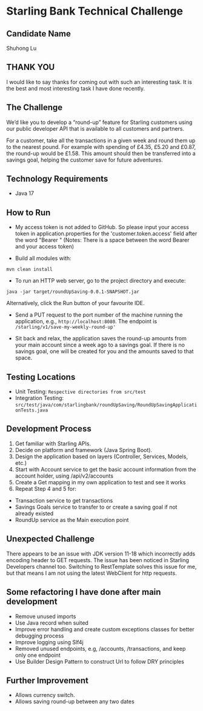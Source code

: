 # Starling Bank Technical Challenge

## Candidate Name
Shuhong Lu

## THANK YOU
I would like to say thanks for coming out with such an interesting task. It is the best and most interesting task I have done recently.

## The Challenge
We’d like you to develop a “round-up” feature for Starling customers using our public
developer API that is available to all customers and partners.

For a customer, take all the transactions in a given week and round them up to the nearest
pound. For example with spending of £4.35, £5.20 and £0.87, the round-up would be £1.58.
This amount should then be transferred into a savings goal, helping the customer save for
future adventures.

## Technology Requirements
* Java 17

## How to Run
* My access token is not added to GitHub. So please input your access token in application.properties for the 'customer.token.access' field after the word "Bearer " (Notes: There is a space between the word Bearer and your access token)

* Build all modules with:
```
mvn clean install
```
* To run an HTTP web server, go to the project directory and execute:
```
java -jar target/roundUpSaving-0.0.1-SNAPSHOT.jar
```
Alternatively, click the Run button of your favourite IDE.

* Send a PUT request to the port number of the machine running the application, e.g., ```http://localhost:8080```.
The endpoint is ```/starling/v1/save-my-weekly-round-up'``` 

* Sit back and relax, the application saves the round-up amounts from your main account since a week ago to a savings goal. If there is no savings goal, one will be created for you and the amounts saved to that space.


## Testing Locations
* Unit Testing: 
```Respective directories from src/test```
* Integration Testing: 
```src/test/java/com/starlingbank/roundUpSaving/RoundUpSavingApplicationTests.java```

## Development Process
1. Get familiar with Starling APIs.
2. Decide on platform and framework (Java Spring Boot).
3. Design the application based on layers (Controller, Services, Models, etc.)
4. Start with Account service to get the basic account information from the account holder, using /api/v2/accounts
5. Create a Get mapping in my own application to test and see it works
6. Repeat Step 4 and 5 for: 
* Transaction service to get transactions
* Savings Goals service to transfer to or create a saving goal if not already existed
* RoundUp service as the Main execution point

## Unexpected Challenge
There appears to be an issue with JDK version 11-18 which incorrectly adds encoding header to GET requests. The issue has been noticed in Starling Developers channel too. Switching to RestTemplate solves this issue for me, but that means I am not using the latest WebClient for http requests.

## Some refactoring I have done after main development
* Remove unused imports
* Use Java record when suited
* Improve error handling and create custom exceptions classes for better debugging process
* Improve logging using Slf4j
* Removed unused endpoints, e.g, /accounts, /transactions, and keep only one endpoint
* Use Builder Design Pattern to construct Url to follow DRY principles

## Further Improvement
* Allows currency switch.
* Allows saving round-up between any two dates 


